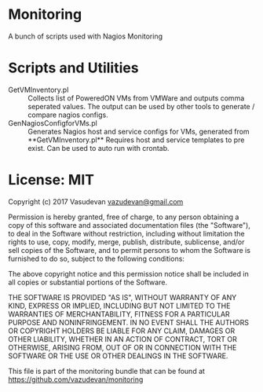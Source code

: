 # Monitoring
A bunch of scripts used with Nagios Monitoring

# Scripts and Utilities
<dl>
<dt>GetVMInventory.pl</dt>
<dd>Collects list of PoweredON VMs from VMWare and outputs comma seperated
values. The output can be used by other tools to generate / compare nagios
configs.</dd>
<dt>GenNagiosConfigforVMs.pl</dt>
<dd>Generates Nagios host and service configs for VMs, generated from
**GetVMInventory.pl** Requires host and service templates to pre exist. Can be
used to auto run with crontab.</dd>
</dl>

# License: MIT
Copyright (c) 2017 Vasudevan <vazudevan@gmail.com>

Permission is hereby granted, free of charge, to any person obtaining a copy
of this software and associated documentation files (the "Software"), to deal
in the Software without restriction, including without limitation the rights
to use, copy, modify, merge, publish, distribute, sublicense, and/or sell
copies of the Software, and to permit persons to whom the Software is
furnished
to do so, subject to the following conditions:

The above copyright notice and this permission notice shall be included in
all copies or substantial portions of the Software.

THE SOFTWARE IS PROVIDED "AS IS", WITHOUT WARRANTY OF ANY KIND, EXPRESS OR
IMPLIED, INCLUDING BUT NOT LIMITED TO THE WARRANTIES OF MERCHANTABILITY,
FITNESS FOR A PARTICULAR PURPOSE AND NONINFRINGEMENT. IN NO EVENT SHALL THE
AUTHORS OR COPYRIGHT HOLDERS BE LIABLE FOR ANY CLAIM, DAMAGES OR OTHER
LIABILITY, WHETHER IN AN ACTION OF CONTRACT, TORT OR OTHERWISE, ARISING FROM,
OUT OF OR IN CONNECTION WITH THE SOFTWARE OR THE USE OR OTHER DEALINGS IN
THE SOFTWARE.

This file is part of the monitoring bundle that can be found
at https://github.com/vazudevan/monitoring
